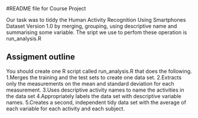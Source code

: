 #README file for Course Project

Our task was to tiddy the Human Activity Recognition Using Smartphones Dataset
Version 1.0 by merging, grouping, using descriptive name and summarising some variable. 
The sript we use to perfom these operation is run_analysis.R

## Assigment outline

You should create one R script called run_analysis.R that does the following. 
1.Merges the training and the test sets to create one data set.
2.Extracts only the measurements on the mean and standard deviation for each measurement. 
3.Uses descriptive activity names to name the activities in the data set
4.Appropriately labels the data set with descriptive variable names. 
5.Creates a second, independent tidy data set with the average of each variable for each activity and each subject.

